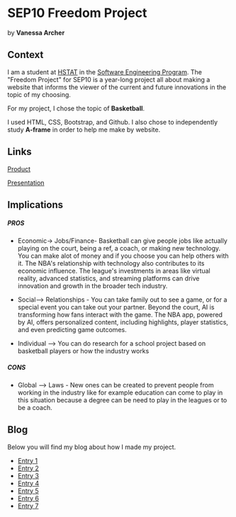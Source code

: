 # SEP10 Freedom Project
by **Vanessa Archer**

## Context
I am a student at [HSTAT](https://www.hstat.org/) in the [Software Engineering Program](https://hstatsep.github.io/). The "Freedom Project" for SEP10 is a year-long project all about making a website that informs the viewer of the current and future innovations in the topic of my choosing.

For my project, I chose the topic of **Basketball**. 

I used HTML, CSS, Bootstrap, and Github. I also chose to independently study **A-frame** in order to help me make by website.

## Links

[Product](https://vanessaa4793.github.io/sep10-freedom-project/)

[Presentation](https://docs.google.com/presentation/d/1W_a9ZqBn1zxnBUG4JAVWazbTzYaGgRwiPfQTqVlbs74/edit#slide=id.p)

## Implications
##### PROS
* Economic-> Jobs/Finance-  Basketball can give people jobs like actually playing on the court, being a ref, a coach, or making new technology. You can make alot of money and if you choose you can help others with it. The NBA's relationship with technology also contributes to its economic influence. The league's investments in areas like virtual reality, advanced statistics, and streaming platforms can drive innovation and growth in the broader tech industry.
  
* Social--> Relationships - You can take family out to see a game, or for a special event you can take out your partner. Beyond the court, AI is transforming how fans interact with the game. The NBA app, powered by AI, offers personalized content, including highlights, player statistics, and even predicting game outcomes.

* Individual --> You can do research for a school project based on basketball players or how the industry works
##### CONS
* Global --> Laws - New ones can be created to prevent people from working in the industry like for example education can come to play in this situation because a degree can be need to play in the leagues or to be a coach.

## Blog
Below you will find my blog about how I made my project.

* [Entry 1](blog/entry01.md)
* [Entry 2](blog/entry02.md)
* [Entry 3](blog/entry03.md)
* [Entry 4](blog/entry04.md)
* [Entry 5](blog/entry05.md)
* [Entry 6](blog/entry06.md)
* [Entry 7](blog/entry07.md)

